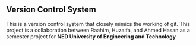 ## Version Control System

This is a version control system that closely mimics the working of git. This project is a collaboration between Raahim, Huzaifa, and Ahmed Hasan as a semester project for **NED University of Engineering and Technology**
